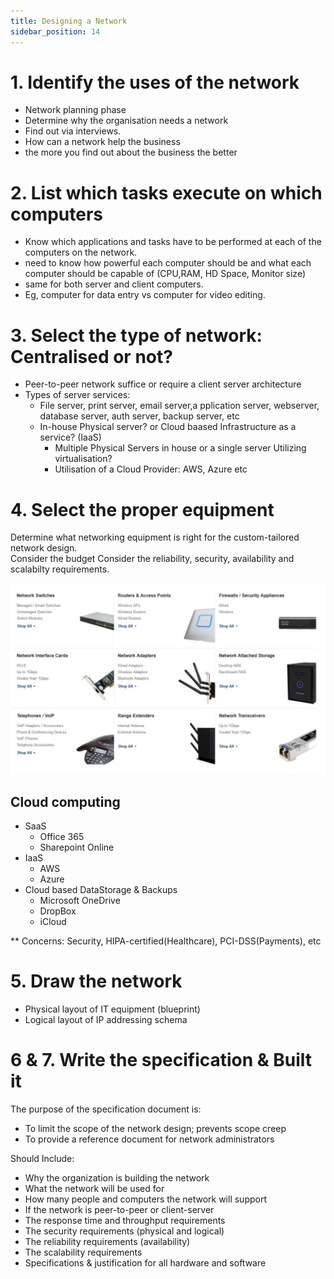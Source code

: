 ```yaml
---
title: Designing a Network
sidebar_position: 14
---
```


# 1. Identify the uses of the network

- Network planning phase
- Determine why the organisation needs a network
- Find out via interviews.
- How can a network help the business
- the more you find out about the business the better

# 2. List which tasks execute on which computers

- Know which applications and tasks have to be performed at each of the computers on the network.
- need to know how powerful each computer should be and what each computer should be capable of (CPU,RAM, HD Space, Monitor size)
- same for both server and client computers.
- Eg, computer for data entry vs computer for video editing.

# 3. Select the type of network: Centralised or not?

- Peer-to-peer network suffice or require a client server architecture
- Types of server services:
  - File server, print server, email server,a pplication server, webserver, database server, auth server, backup server, etc
  - In-house Physical server? or Cloud baased Infrastructure as a service? (IaaS)
    - Multiple Physical Servers in house or a single server Utilizing virtualisation?
    - Utilisation of a Cloud Provider: AWS, Azure etc

# 4. Select the proper equipment

Determine what networking equipment is right for the custom-tailored network design.  
Consider the budget
Consider the reliability, security, availability and scalabilty requirements.

![Network Equipments](./images/equipments.png)

## Cloud computing

- SaaS
  - Office 365
  - Sharepoint Online
- IaaS
  - AWS
  - Azure
- Cloud based DataStorage & Backups
  - Microsoft OneDrive
  - DropBox
  - iCloud

\*\* Concerns: Security, HIPA-certified(Healthcare), PCI-DSS(Payments), etc

# 5. Draw the network

- Physical layout of IT equipment (blueprint)
- Logical layout of IP addressing schema

# 6 & 7. Write the specification & Built it

The purpose of the specification document is:

- To limit the scope of the network design; prevents scope creep
- To provide a reference document for network administrators

Should Include:

- Why the organization is building the network
- What the network will be used for
- How many people and computers the network will support
- If the network is peer-to-peer or client-server
- The response time and throughput requirements
- The security requirements (physical and logical)
- The reliability requirements (availability)
- The scalability requirements
- Specifications & justification for all hardware and software
